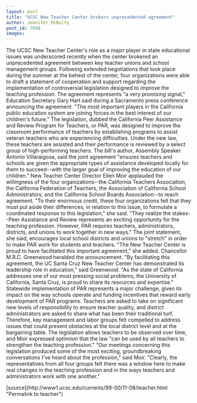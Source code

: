 ```yaml
---
layout: post
title: "UCSC New Teacher Center brokers unprecedented agreement"
author: Jennifer McNulty
post_id: 7048
images:
---
```


<p>
  The UCSC New Teacher Center's role as a major player in state educational issues was underscored recently when the center brokered an unprecedented agreement between key teacher unions and school management groups. Following extended negotiations that took place during the summer at the behest of the center, four organizations were able to draft a statement of cooperation and support regarding the implementation of controversial legislation designed to improve the teaching profession. The agreement represents "a very promising signal," Education Secretary Gary Hart said during a Sacramento press conference announcing the agreement. "The most important players in the California public education system are joining forces in the best interest of our children's future." The legislation, dubbed the California Peer Assistance and Review Program for Teachers, or PAR, was designed to improve the classroom performance of teachers by establishing programs to assist veteran teachers who are experiencing difficulties. Under the new law, these teachers are assisted and their performance is reviewed by a select group of high-performing teachers. The bill's author, Assembly Speaker Antonio Villaraigosa, said the joint agreement "ensures teachers and schools are given the appropriate types of assistance developed locally for them to succeed--with the larger goal of improving the education of our children." New Teacher Center Director Ellen Moir applauded the willingness of the four organizations--the California Teachers Association, the California Federation of Teachers, the Association of California School Administrators, and the California School Boards Association--to reach agreement. "To their enormous credit, these four organizations felt that they must put aside their differences, in relation to this issue, to formulate a coordinated response to this legislation," she said. "They realize the stakes--Peer Assistance and Review represents an exciting opportunity for the teaching profession. However, PAR requires teachers, administrators, districts, and unions to work together in new ways." The joint statement, she said, encourages local school districts and unions to "stretch" in order to make PAR work for students and teachers. "The New Teacher Center is proud to have facilitated this important agreement," she added. Chancellor M.R.C. Greenwood heralded the announcement. "By facilitating this agreement, the UC Santa Cruz New Teacher Center has demonstrated its leadership role in education," said Greenwood. "As the state of California addresses one of our most pressing social problems, the University of California, Santa Cruz, is proud to share its resources and expertise." Statewide implementation of PAR represents a major challenge, given its impact on the way schools operate and funding incentives that reward early development of PAR programs. Teachers are asked to take on significant new levels of responsibility to ensure teacher quality, and district administrators are asked to share what has been their traditional turf. Therefore, key management and labor groups felt compelled to address issues that could present obstacles at the local district level and at the bargaining table. The legislation allows teachers to be observed over time, and Moir expressed optimism that the law "can be used by all teachers to strengthen the teaching profession." "Our meetings concerning this legislation produced some of the most exciting, groundbreaking conversations I've heard about the profession," said Moir. "Clearly, the representatives from all four groups felt there was a window here to make real changes in the teaching profession and in the ways teachers and administrators work with one another."
</p>
<p>

</p>
[source](http://www1.ucsc.edu/currents/99-00/11-08/teacher.html "Permalink to teacher")
